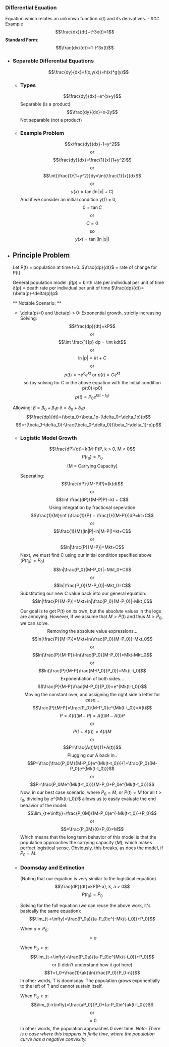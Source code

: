### Differential Equation
Equation which relates an unknown function x(t) and its derivatives.
	- ### Example
	  $$\frac{dx}{dt}+t^3x(t)=1$$
	  **Standard Form**: $$\frac{dx}{dt}=1-t^3x(t)$$
- ### Separable Differential Equations
  $$\frac{dy}{dx}=f(x,y(x))=h(x)*g(y)$$
	- ###  Types
	  $$\frac{dy}{dx}=e^{x+y}$$
	  Separable (is a product)
	  $$\frac{dy}{dx}=x-2y$$
	  Not separable (not a product)
	- ### Example Problem
	  $$x\frac{dy}{dx}-1=y^2$$
	  $$\text{or}$$
	  $$\frac{dy}{dx}=\frac{1}{x}(1+y^2)$$
	  $$\text{or}$$
	  $$\int{\frac{1}{1+y^2}}dy=\int{\frac{1}{x}}dx$$
	  $$\text{or}$$
	  $$y(x)=\tan{(\ln{|x|}+C)}$$
	  And if we consider an initial condition y(1) = 0,
	  $$0=\tan{C}$$
	  $$\text{or}$$
	  $$C=0$$
	  $$\text{so}$$
	  $$y(x)=\tan(\ln|x|)$$
- ## Principle Problem
  Let P(t) = population at time t=0.
  $\frac{dp}{dt}$ = rate of change for P(t)
  
  General population model:
  $\beta(p)$ = birth rate per individual per unit of time
  $\delta(p)$ = death rate per individual per unit of time
  $\frac{dp}{dt}=(\beta(p)-\delta(p))p$
  
  ** Notable Scenario: **
  * \delta(p)=0 and \beta(p) > 0: Exponential growth, strictly increasing
  Solving: 
  $$\frac{dp}{dt}=kP$$
  $$\text{or}$$
  $$\int \frac{1}{p} dp = \int kdt$$
  $$\text{or}$$
  $$\ln|p|=kt+C$$
  $$\text{or}$$
  $$p(t)=\pm e^c e^{kt} \text{ or } p(t) = Ce^{kt}$$
  $$\text{so (by solving for C in the above equation with the initial condition p(t0)=p0)}$$
  $$p(t)=P_0e^{k(t-t_0)}$$
  
  Allowing:
  $\beta=\beta_0+\beta_1p$
  $\delta=\delta_0+\delta_1p$
  $$\frac{dp}{dt}=(\beta_0+\beta_1p-(\delta_0+\delta_1p))p$$
  $$=-(\beta_1-\delta_1)(-\frac{\beta_0-\delta_0}{\beta_1-\delta_1}-p)p$$
	- ### Logistic Model Growth
	  $$\frac{dP}{dt}=k(M-P)P, k > 0, M > 0$$
	  $$P(t_0)=P_0$$
	  $$\text{(M = Carrying Capacity)}$$
	  
	  Seperating:
	  $$\frac{dP}{(M-P)P}=(k)dt$$
	  $$\text{or}$$
	  $$\int \frac{dP}{(M-P)P}=kt + C$$
	  $$\text{Using integration by fractional seperation}$$
	  $$\frac{1}{M}\int (\frac{1}{P} + \frac{1}{(M-P)})dP=kt+C$$
	  $$\text{or}$$
	  $$\frac{1}{M}(ln|P|-ln|M-P|)=kt+C$$
	  $$\text{or}$$
	  $$ln|\frac{P}{M-P}|=Mkt+C$$
	  Next, we must find C using our initial condition specified above ($P(t_0)=P_0$)
	  $$ln|\frac{P_0}{M-P_0}|=Mkt_0+C$$
	  $$\text{or}$$
	  $$ln|\frac{P_0}{M-P_0}|-Mkt_0=C$$
	  Substituting our new C value back into our general equation:
	  $$ln|\frac{P}{M-P}|=Mkt+ln|\frac{P_0}{M-P_0}|-Mkt_0$$
	  
	  Our goal is to get P(t) on its own, but the absolute values in the logs are annoying. However, if we assume that $M > P(t)$ and thus $M > P_0$, we can solve.
	  $$\text{Removing the absolute value expressions...}$$
	  $$ln(\frac{P}{M-P})=Mkt+ln(\frac{P_0}{M-P_0})-Mkt_0$$
	  $$\text{or}$$
	  $$ln(\frac{P}{M-P})-ln(\frac{P_0}{M-P_0})=Mkt-Mkt_0$$
	  $$\text{or}$$
	  $$ln(\frac{P}{M-P}\frac{M-P_0}{P_0})=Mk(t-t_0)$$
	  $$\text{Exponentiation of both sides...}$$
	  $$\frac{P}{M-P}\frac{M-P_0}{P_0}=e^{Mk(t-t_0)}$$
	  $$\text{Moving the constant over, and assigning the right side a letter for ease...}$$
	  $$\frac{P}{M-P}=\frac{P_0}{M-P_0}e^{Mk(t-t_0)}=A(t)$$
	  $$P=A(t)(M-P)=A(t)M-A(t)P$$
	  $$\text{or}$$
	  $$P(1+A(t))=A(t)M$$
	  $$\text{or}$$
	  $$P=\frac{A(t)M}{1+A(t)}$$
	  $$\text{Plugging our A back in..}$$
	  $$P=\frac{\frac{P_0M}{M-P_0}e^{Mk(t-t_0)}}{1+\frac{P_0}{M-P_0}e^{Mk(t-t_0)}}$$
	  $$\text{or}$$
	  $$P=\frac{P_0Me^{Mk(t-t_0)}}{M-P_0+P_0e^{Mk(t-t_0)}}$$
	  Now, in our best case scenario, where $P_0=M$, or $P(t) = M$ for all $t>t_0$, dividing by e^{Mk(t-t_0)}$ allows us to easily evaluate the end behavior of the model:
	  $$\lim_{t->\infty}=\frac{P_0M}{(M-P_0)e^{-Mk(t-t_0)}+P_0}$$
	  $$\text{or}$$
	  $$=\frac{P_0M}{0+P_0}=M$$
	  Which means that the long term behavior of this model is that the population approaches the carrying capacity (*M*), which makes perfect logistical sense. Obviously, this breaks, as does the model, if $P_0 = M$.
	- ### Doomsday and Extinction
	  (Noting that our equation is very similar to the logistical equation)
	  $$\frac{dP}{dt}=kP(P-a), k, a > 0$$
	  $$P(t_0)=P_0$$
	  
	  Solving for the full equation (we can reuse the above work, it's basically the same equation):
	  $$\lim_{t->\infty}=\frac{P_0a}{(a-P_0)e^{-Mk(t-t_0)}+P_0}$$
	  
	  When $a = P_0$:
	  $$= a$$
	  
	  When $P_0>a$: 
	  $$\lim_{t->\infty}=\frac{P_0a}{(a-P_0)e^{Mk(t-t_0)}+P_0}$$
	  $$\text{or (I didn't understand how it got here)}$$
	  $$T=t_0+\frac{1}{ak}\ln{\frac{P_0}{P_0-n}}$$
	  In other words, T is doomsday. The population grows exponentially to the left of T and cannot sustain itself.
	  
	  When $P_0 < a$:
	  $$\lim_{t->\infty}=\frac{aP_0}{P_0+(a-P_0)e^{ak(t-t_0)}}$$
	  $$\text{or}$$
	  $$=0$$
	  In other words, the population approaches 0 over time.
	  *Note: There is a case where this happens in finite time, where the population curve has a negative convexity.*